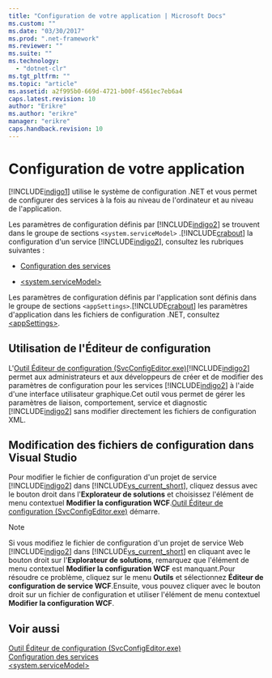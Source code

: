 ```yaml
---
title: "Configuration de votre application | Microsoft Docs"
ms.custom: ""
ms.date: "03/30/2017"
ms.prod: ".net-framework"
ms.reviewer: ""
ms.suite: ""
ms.technology: 
  - "dotnet-clr"
ms.tgt_pltfrm: ""
ms.topic: "article"
ms.assetid: a2f995b0-669d-4721-b00f-4561ec7eb6a4
caps.latest.revision: 10
author: "Erikre"
ms.author: "erikre"
manager: "erikre"
caps.handback.revision: 10
---
```

# Configuration de votre application
[!INCLUDE[indigo1](../../../../includes/indigo1-md.md)] utilise le système de configuration .NET et vous permet de configurer des services à la fois au niveau de l'ordinateur et au niveau de l'application.  
  
 Les paramètres de configuration définis par [!INCLUDE[indigo2](../../../../includes/indigo2-md.md)] se trouvent dans le groupe de sections `<system.serviceModel>` .[!INCLUDE[crabout](../../../../includes/crabout-md.md)] la configuration d'un service [!INCLUDE[indigo2](../../../../includes/indigo2-md.md)], consultez les rubriques suivantes :  
  
-   [Configuration des services](../../../../docs/framework/wcf/configuring-services.md)  
  
-   [\<system.serviceModel\>](../../../../docs/framework/configure-apps/file-schema/wcf/system-servicemodel.md)  
  
 Les paramètres de configuration définis par l'application sont définis dans le groupe de sections `<appSettings>`.[!INCLUDE[crabout](../../../../includes/crabout-md.md)] les paramètres d'application dans les fichiers de configuration .NET, consultez [\<appSettings\>](http://go.microsoft.com/fwlink/?LinkId=95159).  
  
## Utilisation de l'Éditeur de configuration  
 L'[Outil Éditeur de configuration \(SvcConfigEditor.exe\)](../../../../docs/framework/wcf/configuration-editor-tool-svcconfigeditor-exe.md)[!INCLUDE[indigo2](../../../../includes/indigo2-md.md)] permet aux administrateurs et aux développeurs de créer et de modifier des paramètres de configuration pour les services [!INCLUDE[indigo2](../../../../includes/indigo2-md.md)] à l'aide d'une interface utilisateur graphique.Cet outil vous permet de gérer les paramètres de liaison, comportement, service et diagnostic [!INCLUDE[indigo2](../../../../includes/indigo2-md.md)] sans modifier directement les fichiers de configuration XML.  
  
## Modification des fichiers de configuration dans Visual Studio  
 Pour modifier le fichier de configuration d'un projet de service [!INCLUDE[indigo2](../../../../includes/indigo2-md.md)] dans [!INCLUDE[vs_current_short](../../../../includes/vs-current-short-md.md)], cliquez dessus avec le bouton droit dans l'**Explorateur de solutions** et choisissez l'élément de menu contextuel **Modifier la configuration WCF**.[Outil Éditeur de configuration \(SvcConfigEditor.exe\)](../../../../docs/framework/wcf/configuration-editor-tool-svcconfigeditor-exe.md) démarre.  
  
> [!NOTE]
>  Si vous modifiez le fichier de configuration d'un projet de service Web [!INCLUDE[indigo2](../../../../includes/indigo2-md.md)] dans [!INCLUDE[vs_current_short](../../../../includes/vs-current-short-md.md)] en cliquant avec le bouton droit sur l'**Explorateur de solutions**, remarquez que l'élément de menu contextuel **Modifier la configuration WCF** est manquant.Pour résoudre ce problème, cliquez sur le menu **Outils** et sélectionnez **Éditeur de configuration de service WCF**.Ensuite, vous pouvez cliquer avec le bouton droit sur un fichier de configuration et utiliser l'élément de menu contextuel **Modifier la configuration WCF**.  
  
## Voir aussi  
 [Outil Éditeur de configuration \(SvcConfigEditor.exe\)](../../../../docs/framework/wcf/configuration-editor-tool-svcconfigeditor-exe.md)   
 [Configuration des services](../../../../docs/framework/wcf/configuring-services.md)   
 [\<system.serviceModel\>](../../../../docs/framework/configure-apps/file-schema/wcf/system-servicemodel.md)